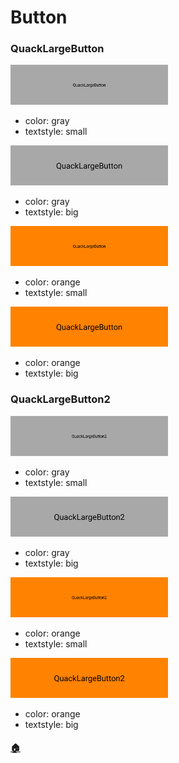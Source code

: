 # Button

### QuackLargeButton

<a href="team.duckie.quackquack.ui_Button_QuackLargeButton[2.color,2.typography]_[color:gray]-[textstyle:small].png"><img src="team.duckie.quackquack.ui_Button_QuackLargeButton[2.color,2.typography]_[color:gray]-[textstyle:small].png" width="50%"/></a>

- color: gray
- textstyle: small

<a href="team.duckie.quackquack.ui_Button_QuackLargeButton[2.color,1.typography]_[color:gray]-[textstyle:big].png"><img src="team.duckie.quackquack.ui_Button_QuackLargeButton[2.color,1.typography]_[color:gray]-[textstyle:big].png" width="50%"/></a>

- color: gray
- textstyle: big

<a href="team.duckie.quackquack.ui_Button_QuackLargeButton[1.color,2.typography]_[color:orange]-[textstyle:small].png"><img src="team.duckie.quackquack.ui_Button_QuackLargeButton[1.color,2.typography]_[color:orange]-[textstyle:small].png" width="50%"/></a>

- color: orange
- textstyle: small

<a href="team.duckie.quackquack.ui_Button_QuackLargeButton[1.color,1.typography]_[color:orange]-[textstyle:big].png"><img src="team.duckie.quackquack.ui_Button_QuackLargeButton[1.color,1.typography]_[color:orange]-[textstyle:big].png" width="50%"/></a>

- color: orange
- textstyle: big

### QuackLargeButton2

<a href="team.duckie.quackquack.ui_Button_QuackLargeButton2[2.color,2.typography]_[color:gray]-[textstyle:small].png"><img src="team.duckie.quackquack.ui_Button_QuackLargeButton2[2.color,2.typography]_[color:gray]-[textstyle:small].png" width="50%"/></a>

- color: gray
- textstyle: small

<a href="team.duckie.quackquack.ui_Button_QuackLargeButton2[2.color,1.typography]_[color:gray]-[textstyle:big].png"><img src="team.duckie.quackquack.ui_Button_QuackLargeButton2[2.color,1.typography]_[color:gray]-[textstyle:big].png" width="50%"/></a>

- color: gray
- textstyle: big

<a href="team.duckie.quackquack.ui_Button_QuackLargeButton2[1.color,2.typography]_[color:orange]-[textstyle:small].png"><img src="team.duckie.quackquack.ui_Button_QuackLargeButton2[1.color,2.typography]_[color:orange]-[textstyle:small].png" width="50%"/></a>

- color: orange
- textstyle: small

<a href="team.duckie.quackquack.ui_Button_QuackLargeButton2[1.color,1.typography]_[color:orange]-[textstyle:big].png"><img src="team.duckie.quackquack.ui_Button_QuackLargeButton2[1.color,1.typography]_[color:orange]-[textstyle:big].png" width="50%"/></a>

- color: orange
- textstyle: big

#### [🏠](README.md)
